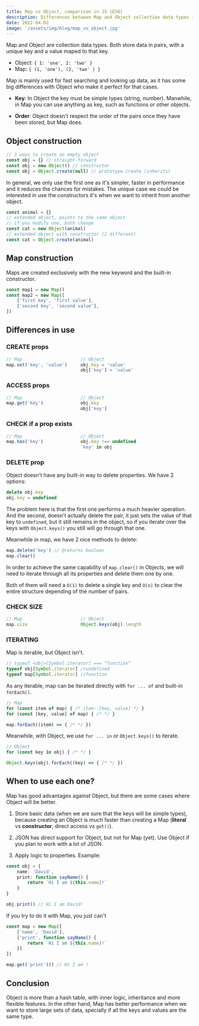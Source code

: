 ```yaml
---
title: Map vs Object, comparison in JS (ES6)
description: Differences between Map and Object collection data types in JavaScript
date: 2022-04-02
image: '/assets/img/blog/map_vs_object.jpg'
---
```


Map and Object are collection data types. Both store data in pairs, with a unique key and a value maped to that key.

-   Object: `{ 1: 'one', 2: 'two' }`
-   Map: `{ (1, 'one'), (2, 'two' ) }`

Map is mainly used for fast searching and looking up data, as it has some big differences with Object who make it perfect for that cases.

-   **Key**: In Object the key must be simple types (string, number). Manwhile, in Map you can use anything as key, such as functions or other objects.

-   **Order**: Object doesn't respect the order of the pairs once they have been stored, but Map does.

## Object construction

```ts
// 3 ways to create an empty object
const obj = {} // straight-forward
const obj = new Object() // constructor
const obj = Object.create(null) // prototype.create (inherits)
```

In general, we only use the first one as it's simpler, faster in performance and it reduces the chances for mistakes. The unique case we could be interested in use the constructors it's when we want to inherit from another object.

```ts
const animal = {}
// extended object, points to the same object
// if you modify one, both change
const cat = new Object(animal)
// extended object with constructor (2 different)
const cat = Object.create(animal)
```

## Map construction

Maps are created exclusively with the new keyword and the built-in constructor.

```ts
const map1 = new Map()
const map2 = new Map([
    ['first key', 'first value'],
    ['second key', 'second value'],
])
```

## Differences in use

### CREATE props

```ts
// Map                      // Object
map.set('key', 'value')     obj.key = 'value'
                            obj['key'] = 'value'
```

### ACCESS props

```ts
// Map                      // Object
map.get('key')              obj.key
                            obj['key']
```

### CHECK if a prop exists

```ts
// Map                      // Object
map.has('key')              obj.key !== undefined
                            'key' in obj
```

### DELETE prop

Object doesn't have any built-in way to delete properties. We have 2 options:

```ts
delete obj.key
obj.key = undefined
```

The problem here is that the first one performs a much heavier operation. And the second, doesn't actually delete the pair, it just sets the value of that key to `undefined`, but it still remains in the object, so if you iterate over the keys with `Object.keys()` you still will go through that one.

Meanwhile in map, we have 2 nice methods to delete:

```ts
map.delete('key') // @returns boolean
map.clear()
```

In order to achieve the same capability of `map.clear()` in Objects, we will need to iterate through all its properties and delete them one by one.

Both of them will need a `O(1)` to delete a single key and `O(n)` to clear the entire structure depending of the number of pairs.

### CHECK SIZE

```ts
// Map                      // Object
map.size                    Object.keys(obj).length
```

### ITERATING

Map is iterable, but Object isn't.

```ts
// typeof <obj>[Symbol.iterator] === “function”
typeof obj[Symbol.iterator] //undefined
typeof map[Symbol.iterator] //function
```

As any iterable, map can be iterated directly with `for ... of` and built-in `forEach()`.

```ts
// Map
for (const item of map) { /* item: [key, value] */ }
for (const [key, value] of map) { /* */ }

map.forEach((item) => { /* */ })
```

Meanwhile, with Object, we use `for ... in` or `Object.keys()` to iterate.

```ts
// Object
for (const key in obj) { /* */ }

Object.keys(obj).forEach((key) => { /* */ })
```


## When to use each one?

Map has good advantages against Object, but there are some cases where Object will be better.

1. Store basic data (when we are sure that the keys will be simple types), because creating an Object is much faster than creating a Map (**literal** vs **constructor**, direct access vs `get()`).

2. JSON has direct support for Object, but not for Map (yet). Use Object if you plan to work with a lot of JSON.

3. Apply logic to properties. Example:

```ts
const obj = {
    name: 'David',
    print: function sayName() {
        return `Hi I am ${this.name}!`
    }
}

obj.print() // Hi I am David!
```

If you try to do it with Map, you just can't

```ts
const map = new Map([
    ['name', 'David'],
    ['print', function sayName() {
        return `Hi I am ${this.name}!`
    }]
])

map.get('print')() // Hi I am !
```

## Conclusion

Object is more than a hash table, with inner logic, inheritance and more flexible features. In the other hand, Map has better performance when we want to store large sets of data, specially if all the keys and values are the same type.


